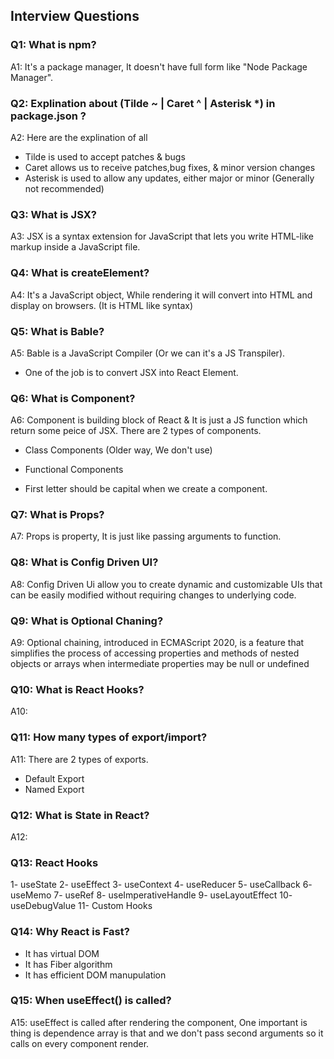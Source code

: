 ## Interview Questions

### Q1: What is npm?
A1: It's a package manager, It doesn't have full form like "Node Package Manager".

### Q2: Explination about (Tilde ~ | Caret ^ | Asterisk *) in package.json ?
A2: Here are the explination of all
- Tilde is used to accept patches & bugs
- Caret allows us to receive patches,bug fixes, & minor version changes
- Asterisk is used to allow any updates, either major or minor (Generally not recommended)

### Q3: What is JSX?
A3: JSX is a syntax extension for JavaScript that lets you write HTML-like markup inside a JavaScript file.

### Q4: What is createElement?
A4: It's a JavaScript object, While rendering it will convert into HTML and display on browsers. (It is HTML like syntax)

### Q5: What is Bable?
A5: Bable is a JavaScript Compiler (Or we can it's a JS Transpiler).
- One of the job is to convert JSX into React Element.

### Q6: What is Component?
A6: Component is building block of React & It is just a JS function which return some peice of JSX. There are 2 types of components.
- Class Components (Older way, We don't use)
- Functional Components

- First letter should be capital when we create a component.

### Q7: What is Props?
A7: Props is property, It is just like passing arguments to function. 

### Q8: What is Config Driven UI?
A8: Config Driven Ui allow you to create dynamic and customizable UIs that can be easily modified without requiring changes to underlying code.

### Q9: What is Optional Chaning?
A9: Optional chaining, introduced in ECMAScript 2020, is a feature that simplifies the process of accessing properties and methods of nested objects or arrays when intermediate properties may be null or undefined 

### Q10: What is React Hooks?
A10: 

### Q11: How many types of export/import?
A11: There are 2 types of exports.
- Default Export
- Named Export

### Q12: What is State in React?
A12: 

### Q13: React Hooks
1- useState
2- useEffect
3- useContext
4- useReducer
5- useCallback
6- useMemo
7- useRef
8- useImperativeHandle
9- useLayoutEffect
10- useDebugValue
11- Custom Hooks

### Q14: Why React is Fast?
- It has virtual DOM
- It has Fiber algorithm
- It has efficient DOM manupulation

### Q15: When useEffect() is called?
A15: useEffect is called after rendering the component, One important is thing is dependence array is that and we don't pass second arguments so it calls on every component render.
